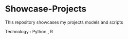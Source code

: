 # Showcase-Projects
This repository showcases my projects models and scripts 

Technology : Python , R 


